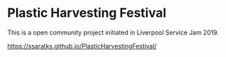 # Plastic Harvesting Festival
This is a open community project initiated in Liverpool Service Jam 2019.  

https://ssaratks.github.io/PlasticHarvestingFestival/


